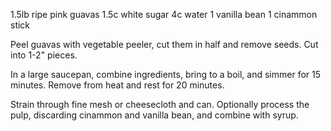 1.5lb ripe pink guavas
1.5c white sugar
4c water
1 vanilla bean
1 cinammon stick

Peel guavas with vegetable peeler, cut them in half and remove seeds. Cut into 1-2" pieces.

In a large saucepan, combine ingredients, bring to a boil, and simmer for 15 minutes. Remove from heat and rest for 20 minutes.

Strain through fine mesh or cheesecloth and can. Optionally process the pulp, discarding cinammon and vanilla bean, and combine with syrup.
